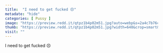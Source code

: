 ```yaml
---
title:  "I need to get fucked 😣"
metadate: "hide"
categories: [ Pussy ]
image: "https://preview.redd.it/qtpz1b4p02m51.jpg?auto=webp&s=2a4c7b76c2eceb396c7c87e6a3cb4436eef6a876"
thumb: "https://preview.redd.it/qtpz1b4p02m51.jpg?width=640&crop=smart&auto=webp&s=5365f5c0ad71d0ea85633677fe358f1eb41390b8"
visit: ""
---
```

I need to get fucked 😣

